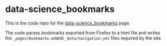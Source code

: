 # data-science_bookmarks

This is the code repo for the [data-science_bookmarks](https://richardangell.github.io/data-science_bookmarks/) page.

The code parses bookmarks exported from Firefox to a html file and writes the `_pages/bookmarks.md`and `_data/navigation.yml` files required by the site.

